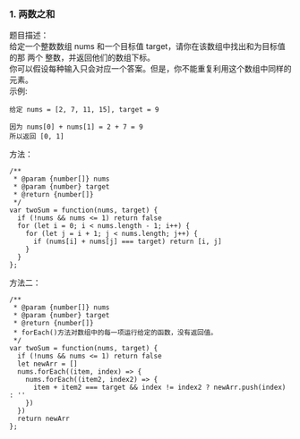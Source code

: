 ### 1. 两数之和
题目描述：<br>
给定一个整数数组 nums 和一个目标值 target，请你在该数组中找出和为目标值的那 两个 整数，并返回他们的数组下标。<br>
你可以假设每种输入只会对应一个答案。但是，你不能重复利用这个数组中同样的元素。<br>
示例:

	给定 nums = [2, 7, 11, 15], target = 9
	
	因为 nums[0] + nums[1] = 2 + 7 = 9
	所以返回 [0, 1]

方法：
	
	/**
	 * @param {number[]} nums
	 * @param {number} target
	 * @return {number[]}
	 */
	var twoSum = function(nums, target) {
	  if (!nums && nums <= 1) return false
	  for (let i = 0; i < nums.length - 1; i++) {
	    for (let j = i + 1; j < nums.length; j++) {
	      if (nums[i] + nums[j] === target) return [i, j]
	    }
	  }
	};


方法二：

	/**
	 * @param {number[]} nums
	 * @param {number} target
	 * @return {number[]}
	 * forEach()方法对数组中的每一项运行给定的函数，没有返回值。
	 */
	var twoSum = function(nums, target) {
	  if (!nums && nums <= 1) return false
	  let newArr = []
	  nums.forEach((item, index) => {
	    nums.forEach((item2, index2) => {
	      item + item2 === target && index != index2 ? newArr.push(index) : ''
	    })
	  })
	  return newArr
	};